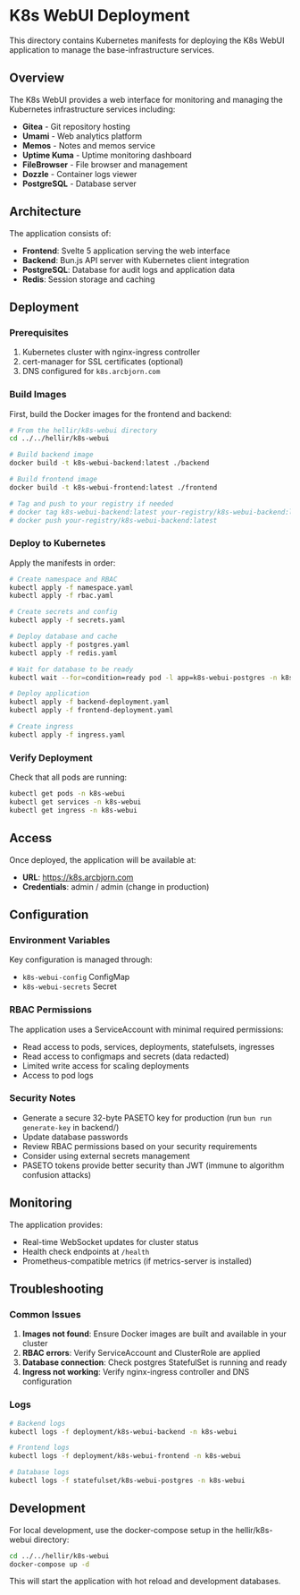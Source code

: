 # K8s WebUI Deployment

This directory contains Kubernetes manifests for deploying the K8s WebUI application to manage the base-infrastructure services.

## Overview

The K8s WebUI provides a web interface for monitoring and managing the Kubernetes infrastructure services including:

- **Gitea** - Git repository hosting
- **Umami** - Web analytics platform  
- **Memos** - Notes and memos service
- **Uptime Kuma** - Uptime monitoring dashboard
- **FileBrowser** - File browser and management
- **Dozzle** - Container logs viewer
- **PostgreSQL** - Database server

## Architecture

The application consists of:

- **Frontend**: Svelte 5 application serving the web interface
- **Backend**: Bun.js API server with Kubernetes client integration
- **PostgreSQL**: Database for audit logs and application data
- **Redis**: Session storage and caching

## Deployment

### Prerequisites

1. Kubernetes cluster with nginx-ingress controller
2. cert-manager for SSL certificates (optional)
3. DNS configured for `k8s.arcbjorn.com`

### Build Images

First, build the Docker images for the frontend and backend:

```bash
# From the hellir/k8s-webui directory
cd ../../hellir/k8s-webui

# Build backend image
docker build -t k8s-webui-backend:latest ./backend

# Build frontend image  
docker build -t k8s-webui-frontend:latest ./frontend

# Tag and push to your registry if needed
# docker tag k8s-webui-backend:latest your-registry/k8s-webui-backend:latest
# docker push your-registry/k8s-webui-backend:latest
```

### Deploy to Kubernetes

Apply the manifests in order:

```bash
# Create namespace and RBAC
kubectl apply -f namespace.yaml
kubectl apply -f rbac.yaml

# Create secrets and config
kubectl apply -f secrets.yaml

# Deploy database and cache
kubectl apply -f postgres.yaml
kubectl apply -f redis.yaml

# Wait for database to be ready
kubectl wait --for=condition=ready pod -l app=k8s-webui-postgres -n k8s-webui --timeout=120s

# Deploy application
kubectl apply -f backend-deployment.yaml
kubectl apply -f frontend-deployment.yaml

# Create ingress
kubectl apply -f ingress.yaml
```

### Verify Deployment

Check that all pods are running:

```bash
kubectl get pods -n k8s-webui
kubectl get services -n k8s-webui
kubectl get ingress -n k8s-webui
```

## Access

Once deployed, the application will be available at:

- **URL**: https://k8s.arcbjorn.com
- **Credentials**: admin / admin (change in production)

## Configuration

### Environment Variables

Key configuration is managed through:

- `k8s-webui-config` ConfigMap
- `k8s-webui-secrets` Secret

### RBAC Permissions

The application uses a ServiceAccount with minimal required permissions:

- Read access to pods, services, deployments, statefulsets, ingresses
- Read access to configmaps and secrets (data redacted)
- Limited write access for scaling deployments
- Access to pod logs

### Security Notes

- Generate a secure 32-byte PASETO key for production (run `bun run generate-key` in backend/)
- Update database passwords
- Review RBAC permissions based on your security requirements
- Consider using external secrets management
- PASETO tokens provide better security than JWT (immune to algorithm confusion attacks)

## Monitoring

The application provides:

- Real-time WebSocket updates for cluster status
- Health check endpoints at `/health`
- Prometheus-compatible metrics (if metrics-server is installed)

## Troubleshooting

### Common Issues

1. **Images not found**: Ensure Docker images are built and available in your cluster
2. **RBAC errors**: Verify ServiceAccount and ClusterRole are applied
3. **Database connection**: Check postgres StatefulSet is running and ready
4. **Ingress not working**: Verify nginx-ingress controller and DNS configuration

### Logs

```bash
# Backend logs
kubectl logs -f deployment/k8s-webui-backend -n k8s-webui

# Frontend logs  
kubectl logs -f deployment/k8s-webui-frontend -n k8s-webui

# Database logs
kubectl logs -f statefulset/k8s-webui-postgres -n k8s-webui
```

## Development

For local development, use the docker-compose setup in the hellir/k8s-webui directory:

```bash
cd ../../hellir/k8s-webui
docker-compose up -d
```

This will start the application with hot reload and development databases.
